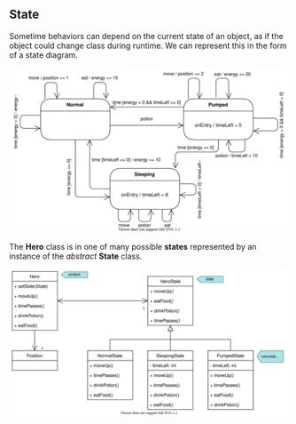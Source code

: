 ## State

Sometime behaviors can depend on the current state of an object, as if the
object could change class during runtime. We can represent this in the
form of a state diagram.

![State UML state diagram](/images/uml/state-state.svg)

The **Hero** class is in one of many possible **states** represented 
by an instance of the *abstract* **State** class. 

![State UML class diagram](/images/uml/state-class.svg)
